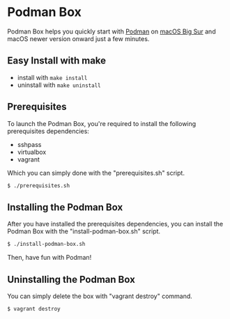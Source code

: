 # Podman Box

Podman Box helps you quickly start with [Podman](https://podman.io/) on [macOS Big Sur](https://www.apple.com/macos/big-sur/) and macOS newer version onward just a few minutes.

## Easy Install with make
- install with `make install`
- uninstall with `make uninstall`

## Prerequisites

To launch the Podman Box, you're required to install the following prerequisites dependencies:
- sshpass
- virtualbox
- vagrant

Which you can simply done with the "prerequisites.sh" script.

```sh
$ ./prerequisites.sh
```

## Installing the Podman Box

After you have installed the prerequisites dependencies, you can install the Podman Box with the "install-podman-box.sh" script.

```sh
$ ./install-podman-box.sh
```

Then, have fun with Podman!

## Uninstalling the Podman Box

You can simply delete the box with "vagrant destroy" command.

```sh
$ vagrant destroy
```
